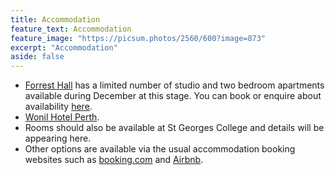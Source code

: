 ```yaml
---
title: Accommodation
feature_text: Accommodation
feature_image: "https://picsum.photos/2560/600?image=873"
excerpt: "Accommodation"
aside: false
---
```




- [Forrest Hall](https://www.forrestresearch.org.au/forrest-hall/) has a limited number of studio and two bedroom apartments available during December at this stage. You can book or enquire about availability [here](https://www.uwa.edu.au/study/student-life/accommodation/short-stays).
- [Wonil Hotel Perth](https://all.accor.com/hotel/C0T1/index.en.shtml?utm_campaign=seo+maps&utm_medium=seo+maps&utm_source=google+Maps).
- Rooms should also be available at St Georges College and details will be appearing here.
- Other options are available via the usual accommodation booking websites such as [booking.com](booking.com) and [Airbnb](https://www.airbnb.com.au).
